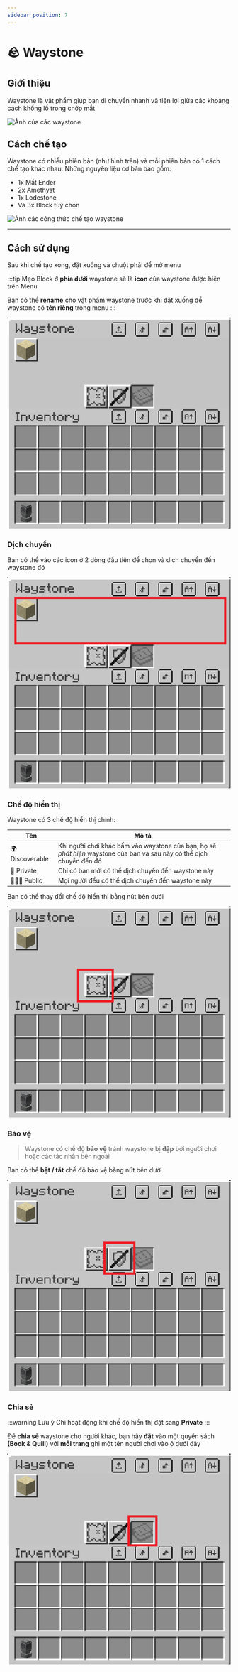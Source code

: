 ```yaml
---
sidebar_position: 7
---
```


# 🪨 Waystone

## Giới thiệu

Waystone là vật phẩm giúp bạn di chuyển nhanh và tiện lợi giữa các khoảng cách khổng lồ trong chớp mắt

![Ảnh của các waystone](https://cdn.modrinth.com/data/UKUcgltR/images/16b39a4582057a1da4dc953c3bffe6a362a0c35e.png)

## Cách chế tạo

Waystone có nhiều phiên bản (như hình trên) và mỗi phiên bản có 1 cách chế tạo khác nhau.
Những nguyên liệu cơ bản bao gồm:

- 1x Mắt Ender
- 2x Amethyst
- 1x Lodestone
- Và 3x Block tuỳ chọn

![Ảnh các công thức chế tạo waystone](https://cdn.modrinth.com/data/cached_images/b4c50ca9b270a5af87633d3faab072183732601c.gif)

---

## Cách sử dụng

Sau khi chế tạo xong, đặt xuống và chuột phải để mở menu

:::tip Mẹo
Block ở **phía dưới** waystone sẽ là **icon** của waystone được hiện trên Menu

Bạn có thể **rename** cho vật phẩm waystone trước khi đặt xuống để waystone có **tên riêng** trong menu
:::

![Menu Waystone](./img/waystone_gui.png)

### Dịch chuyển

Bạn có thể vào các icon ở 2 dòng đầu tiên để chọn và dịch chuyển đến waystone đó

![Các điểm dịch chuyển](./img/waystone_gui_tp.png)

### Chế độ hiển thị

Waystone có 3 chế độ hiển thị chính:

| Tên             | Mô tả                                                                                                                 |
| --------------- | --------------------------------------------------------------------------------------------------------------------- |
| 🌍 Discoverable | Khi người chơi khác bấm vào waystone của bạn, họ sẽ _phát hiện_ waystone của bạn và sau này có thể dịch chuyển đến đó |
| 🚫 Private      | Chỉ có bạn mới có thể dịch chuyển đến waystone này                                                                    |
| 🧑‍🤝‍🧑 Public       | Mọi người đều có thể dịch chuyển đến waystone này                                                                     |

Bạn có thể thay đổi chế độ hiển thị bằng nút bên dưới

![Nút chỉnh chế độ hiển thị](./img/waystone_visibility_btn.png)

### Bảo vệ

> Waystone có chế độ **bảo vệ** tránh waystone bị **đập** bởi người chơi hoặc các tác nhân bên ngoài

Bạn có thể **bật / tắt** chế độ bảo vệ bằng nút bên dưới

![Nút chỉnh chế độ bảo vệ](./img/waystone_protection_btn.png)

### Chia sẻ

:::warning Lưu ý
Chỉ hoạt động khi chế độ hiển thị đặt sang **Private**
:::

Để **chia sẻ** waystone cho người khác, bạn hãy **đặt** vào một quyển sách **(Book & Quill)** với **mỗi trang** ghi một tên người chơi vào ô dưới đây

![Ô chia sẻ](./img/waystone_gui_share.png)
